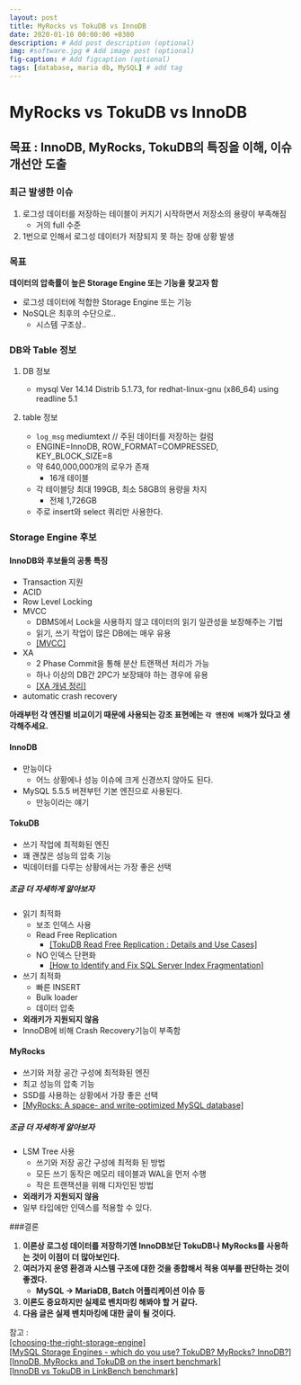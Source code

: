 ```yaml
---
layout: post
title: MyRocks vs TokuDB vs InnoDB
date: 2020-01-10 00:00:00 +0300
description: # Add post description (optional)
img: #software.jpg # Add image post (optional)
fig-caption: # Add figcaption (optional)
tags: [database, maria db, MySQL] # add tag
---
```


# MyRocks vs TokuDB vs InnoDB
## 목표 : InnoDB, MyRocks, TokuDB의 특징을 이해, 이슈 개선안 도출 
### 최근 발생한 이슈    
1. 로그성 데이터를 저장하는 테이블이 커지기 시작하면서 저장소의 용량이 부족해짐
    - 거의 full 수준  
2. 1번으로 인해서 로그성 데이터가 저장되지 못 하는 장애 상황 발생

### 목표
**데이터의 압축률이 높은 Storage Engine 또는 기능을 찾고자 함**  
   - 로그성 데이터에 적합한 Storage Engine 또는 기능
   - NoSQL은 최후의 수단으로..
      - 시스템  구조상..

### DB와 Table 정보
1. DB 정보 
    - mysql  Ver 14.14 Distrib 5.1.73, for redhat-linux-gnu (x86_64) using readline 5.1
    
2. table 정보
    - `log_msg` mediumtext // 주된 데이터를 저장하는 컬럼
    -  ENGINE=InnoDB, ROW_FORMAT=COMPRESSED, KEY_BLOCK_SIZE=8
    -  약 640,000,000개의 로우가 존재
        - 16개 테이블
    - 각 테이블당 최대 199GB, 최소 58GB의 용량을 차지  
        - 전체 1,726GB
    - 주로 insert와 select 쿼리만 사용한다.
    
### Storage Engine 후보
#### InnoDB와 후보들의 공통 특징
   - Transaction 지원
   - ACID
   - Row Level Locking
   - MVCC 
      - DBMS에서 Lock을 사용하지 않고 데이터의 읽기 일관성을 보장해주는 기법
      - 읽기, 쓰기 작업이 많은 DB에는 매우 유용
      - [[MVCC]](https://mysqldba.tistory.com/335)
   -  XA 
      - 2 Phase Commit을 통해 분산 트랜잭션 처리가 가능
      - 하나 이상의 DB간 2PC가 보장돼야 하는 경우에 유용
      - [[XA 개념 정리]](https://heni.tistory.com/10)
   - automatic crash recovery
   
   
**아래부턴 각 엔진별 비교이기 때문에 사용되는 강조 표현에는 `각 엔진에 비해`가 있다고 생각해주세요.**  
#### InnoDB  
   - 만능이다
      - 어느 상황에나 성능 이슈에 크게 신경쓰지 않아도 된다.
   - MySQL 5.5.5 버젼부턴 기본 엔진으로 사용된다.
      - 만능이라는 얘기 
#### TokuDB
   - 쓰기 작업에 최적화된 엔진
   - 꽤 괜찮은 성능의 압축 기능
   - 빅데이터를 다루는 상황에서는 가장 좋은 선택
##### 조금 더 자세하게 알아보자   
   - 읽기 최적화
      - 보조 인덱스 사용
      - Read Free Replication
        - [[TokuDB Read Free Replication : Details and Use Cases]](https://www.percona.com/blog/2014/09/25/tokudb-read-free-replication-details-and-use-cases/)
      - NO 인덱스 단편화
        - [[How to Identify and Fix SQL Server Index Fragmentation]](https://logicalread.com/2015/10/30/fix-sql-server-index-fragmentation-mc11/#.XikYQsj7SUl)
   - 쓰기 최적화
      - 빠른 INSERT
      - Bulk loader
      - 데이터 압축
   - **외래키가 지원되지 않음**
   - InnoDB에 비해 Crash Recovery기능이 부족함
     
#### MyRocks
   - 쓰기와 저장 공간 구성에 최적화된 엔진
   - 최고 성능의 압축 기능
   - SSD를 사용하는 상황에서 가장 좋은 선택
   - [[MyRocks: A space- and write-optimized MySQL database]](https://engineering.fb.com/core-data/myrocks-a-space-and-write-optimized-mysql-database/)

##### 조금 더 자세하게 알아보자
   - LSM Tree 사용
       - 쓰기와 저장 공간 구성에 최적화 된 방법
       - 모든 쓰기 동작은 메모리 테이블과 WAL을 먼저 수행
       - 작은 트랜잭션을 위해 디자인된 방법
   - **외래키가 지원되지 않음**
   - 일부 타입에만 인덱스를 적용할 수 있다.

###결론
1. **이론상 로그성 데이터를 저장하기엔 InnoDB보단 TokuDB나 MyRocks를 사용하는 것이 이점이 더 많아보인다.**  
2. **여러가지 운영 환경과 시스템 구조에 대한 것을 종합해서 적용 여부를 판단하는 것이 좋겠다.**  
   - **MySQL -> MariaDB, Batch 어플리케이션 이슈 등**  
3. **이론도 중요하지만 실제로 벤치마킹 해봐야 할 거 같다.**  
4. **다음 글은 실제 벤치마킹에 대한 글이 될 것이다.**  

참고 :   
[[choosing-the-right-storage-engine]](https://mariadb.com/kb/en/choosing-the-right-storage-engine/)  
[[MySQL Storage Engines - which do you use? TokuDB? MyRocks? InnoDB?]](https://www.slideshare.net/SvetaSmirnova/mysql-storage-engines-which-do-you-use-tokudb-myrocks-innodb)    
[[InnoDB, MyRocks and TokuDB on the insert benchmark]](http://smalldatum.blogspot.com/2017/05/innodb-myrocks-and-tokudb-on-insert.html)  
[[InnoDB vs TokuDB in LinkBench benchmark]](https://www.percona.com/blog/2015/07/24/innodb-vs-tokudb-in-linkbench-benchmark/)  